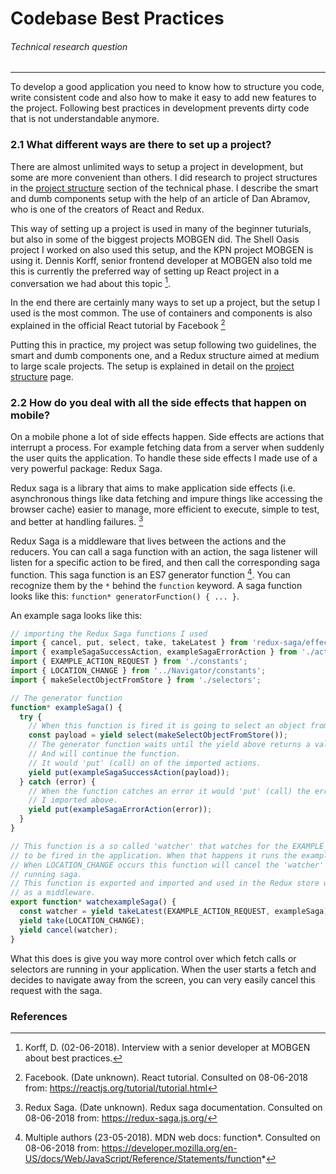 # Codebase Best Practices
###### Technical research question
---

To develop a good application you need to know how to structure you code, write consistent code and also how to make it easy to add new features to the project. Following best practices in development prevents dirty code that is not understandable anymore.

### 2.1 What different ways are there to set up a project?
There are almost unlimited ways to setup a project in development, but some are more convenient than others. I did research to project structures in the [project structure](../../technical/project-structure.md) section of the technical phase. I describe the smart and dumb components setup with the help of an article of Dan Abramov, who is one of the creators of React and Redux.

This way of setting up a project is used in many of the beginner tuturials, but also in some of the biggest projects MOBGEN did. The Shell Oasis project I worked on also used this setup, and the KPN project MOBGEN is using it. Dennis Korff, senior frontend developer at MOBGEN also told me this is currently the preferred way of setting up React project in a conversation we had about this topic [^1].

In the end there are certainly many ways to set up a project, but the setup I used is the most common. The use of containers and components is also explained in the official React tutorial by Facebook [^2]

Putting this in practice, my project was setup following two guidelines, the smart and dumb components one, and a Redux structure aimed at medium to large scale projects. The setup is explained in detail on the [project structure](../../technical/project-structure.md) page.

### 2.2 How do you deal with all the side effects that happen on mobile?
On a mobile phone a lot of side effects happen. Side effects are actions that interrupt a process. For example fetching data from a server when suddenly the user quits the application. To handle these side effects I made use of a very powerful package: Redux Saga.

Redux saga is a library that aims to make application side effects (i.e. asynchronous things like data fetching and impure things like accessing the browser cache) easier to manage, more efficient to execute, simple to test, and better at handling failures. [^3]

Redux Saga is a middleware that lives between the actions and the reducers. You can call a saga function with an action, the saga listener will listen for a specific action to be fired, and then call the corresponding saga function. This saga function is an ES7 generator function [^4]. You can recognize them by the `*` behind the `function` keyword. A saga function looks like this: `function* generatorFunction() { ... }`.

An example saga looks like this:

```javascript
// importing the Redux Saga functions I used
import { cancel, put, select, take, takeLatest } from 'redux-saga/effects';
import { exampleSagaSuccessAction, exampleSagaErrorAction } from './actions';
import { EXAMPLE_ACTION_REQUEST } from './constants';
import { LOCATION_CHANGE } from '../Navigator/constants';
import { makeSelectObjectFromStore } from './selectors';

// The generator function
function* exampleSaga() {
  try {
    // When this function is fired it is going to select an object from the Store
    const payload = yield select(makeSelectObjectFromStore());
    // The generator function waits until the yield above returns a value
    // And will continue the function.
    // It would 'put' (call) on of the imported actions.
    yield put(exampleSagaSuccessAction(payload));
  } catch (error) {
    // When the function catches an error it would 'put' (call) the error action
    // I imported above.
    yield put(exampleSagaErrorAction(error));
  }
}

// This function is a so called 'watcher' that watches for the EXAMPLE_ACTION_REQUEST
// to be fired in the application. When that happens it runs the exampleSaga.
// When LOCATION_CHANGE occurs this function will cancel the 'watcher' and cancel the
// running saga.
// This function is exported and imported and used in the Redux store where it is added
// as a middleware.
export function* watchexampleSaga() {
  const watcher = yield takeLatest(EXAMPLE_ACTION_REQUEST, exampleSaga);
  yield take(LOCATION_CHANGE);
  yield cancel(watcher);
}
```

What this does is give you way more control over which fetch calls or selectors are running in your application. When the user starts a fetch and decides to navigate away from the screen, you can very easily cancel this request with the saga.

### References
[^1]: Korff, D. (02-06-2018). Interview with a senior developer at MOBGEN about best practices.
[^2]: Facebook. (Date unknown). React tutorial. Consulted on 08-06-2018 from: https://reactjs.org/tutorial/tutorial.html
[^3]: Redux Saga. (Date unknown). Redux saga documentation. Consulted on 08-06-2018 from: https://redux-saga.js.org/
[^4]: Multiple authors (23-05-2018). MDN web docs: function*. Consulted on 08-06-2018 from: https://developer.mozilla.org/en-US/docs/Web/JavaScript/Reference/Statements/function*

<!-- - https://medium.com/skyshidigital/5-best-practices-for-react-native-development-you-probably-doesnt-know-474df87d74e6
- https://medium.com/dailyjs/11-mistakes-ive-made-during-react-native-redux-app-development-8544e2be9a9
- https://americanexpress.io/clean-code-dirty-code/ -->